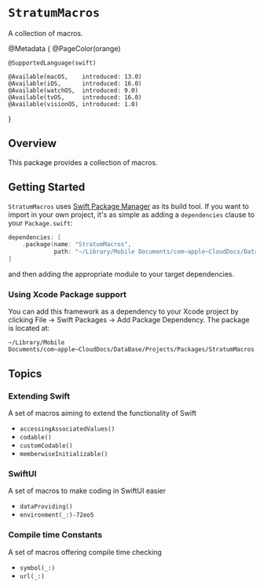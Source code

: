 # ``StratumMacros``

A collection of macros.

@Metadata {
    @PageColor(orange)
    
    @SupportedLanguage(swift)
    
    @Available(macOS,    introduced: 13.0)
    @Available(iOS,      introduced: 16.0)
    @Available(watchOS,  introduced: 9.0)
    @Available(tvOS,     introduced: 16.0)
    @Available(visionOS, introduced: 1.0)
}


## Overview

This package provides a collection of macros.


## Getting Started

`StratumMacros` uses [Swift Package Manager](https://www.swift.org/documentation/package-manager/) as its build tool. If you want to import in your own project, it's as simple as adding a `dependencies` clause to your `Package.swift`:
```swift
dependencies: [
    .package(name: "StratumMacros", 
             path: "~/Library/Mobile Documents/com~apple~CloudDocs/DataBase/Projects/Packages/StratumMacros")
]
```
and then adding the appropriate module to your target dependencies.

### Using Xcode Package support

You can add this framework as a dependency to your Xcode project by clicking File -> Swift Packages -> Add Package Dependency. The package is located at:
```
~/Library/Mobile Documents/com~apple~CloudDocs/DataBase/Projects/Packages/StratumMacros
```

## Topics

### Extending Swift
A set of macros aiming to extend the functionality of Swift

- ``accessingAssociatedValues()``
- ``codable()``
- ``customCodable()``
- ``memberwiseInitializable()``

### SwiftUI
A set of macros to make coding in SwiftUI easier

- ``dataProviding()``
- ``environment(_:)-72eo5``

### Compile time Constants
A set of macros offering compile time checking

- ``symbol(_:)``
- ``url(_:)``

